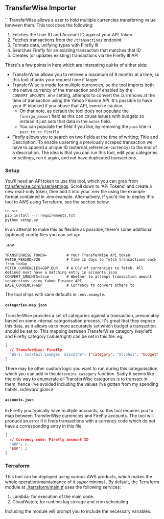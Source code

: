 ## TransferWise Importer
``
TransferWise allows a user to hold multiple currencies transferring value between them. This tool
does the following:

1. Fetches the User ID and Account ID against your API Token
2. Fetches transactions from the `/transactions` endpoint
3. Formats data, unifying types with Firefly III
4. Searches Firefly for an existing transaction that matches that ID
4. Creates (or updates existing) transactions via the Firefly III API

There's a few points in here which are interesting quirks of either side:

* TransferWise allows you to retrieve a maximum of 9 months at a time, so this tool chunks your request time if larger
* TransferWise is *made* for multiple currencies, so the tool imports both the native currency of the transaction
and if enabled by the `CONVERT_AMOUNTS` .env setting, attempts to convert the currencies at the time of transaction using
the Yahoo Finance API. It's possible to have your IP blocked if you abuse that API, exercise caution.
    * On that note, as default the tool does not populate the `foreign_amount` field as this can cause issues with budgets
    so instead it just sets that data in the `notes` field.
    * You can populate the field if you like, by removing the `pass` line in `post_tx_to_firefly`
* Firefly allows you to search on two fields at the time of writing; Title and Description. To enable upserting a previously
scraped transaction we have to append a unique ID (external_reference-currency) to the end of a description. The idea
is that you can run this tool, edit your categories or settings, run it again, and not have duplicated transactions.


### Setup

You'll need an API token to use this tool, which you can grab from 
[transferwise.com/user/settings](https://transferwise.com/user/settings). Scroll down to 'API Tokens' and create a new 
read-only token, then add it into your .env file using the example format contained in .env.example. Alternatively, if
you'd like to deploy this tool to AWS using Terraform, see the section below.

```bash
cd src
pip install --r requirements.txt
python setup.py
```

In an attempt to make this as flexible as possible, there's some additional (optional) config files you can set up:

#### `.env`

```
TRANSFERWISE_TOKEN=         # Your TransferWise API token
FETCH_PERIOD=720            # Time in days to fetch transactions back from today
FETCH_CURRENCIES=GBP,EUR    # A CSV of currencies to fetch. All defined must have a matching entry in accounts.json
CONVERT_AMOUNTS=true        # Whether to attempt transaction amount conversions using Yahoo Finance API
BASE_CURRENCY=GBP           # Currency to convert others to
```

The tool ships with sane defaults in `.env.example`.

#### `categories-map.json`

TransferWise provides a set of categories against a transaction, presumably based on some internal categorisation process.
It's great that they expose this data, as it allows us to more accurately set which budget a transaction should be set
to. This mapping between TransferWise category (key/left) and Firefly category (value/right) can be set in this file. eg.

```json
{
  // TransferWise: Firefly
  "Bars, Cocktail Lounges, Discothe": {"category": "Alcohol", "budget": "Recreation"}
}
```

There may be other custom logic you want to run during this categorisation, which you can add in the `determine_category`
function. Sadly it seems like the only way to enumerate all TransferWise categories is to transact in them, hence I've
avoided including the values I've gotten from my spending habits. *sideward glance*

#### `accounts.json`

In Firefly you typically have multiple accounts, so this tool requires you to map between TransferWise currencies and
FireFly accounts. The tool will produce an error if it finds transactions with a currency code which do not have
a corresponding entry in this file.

```json
{
  // Currency code: Firefly account ID
  "GBP": 1,
  "EUR": 2
}
```

### Terraform

This tool can be deployed using various AWS products, which makes the whole operation/maintainance of it *super* minimal
. By default, the Terraform module at [./terraform/main.tf](./terraform/main.tf) uses the following services:

1. Lambda; for execution of the main code.
2. CloudWatch; for runtime log storage and cron scheduling

Including the module will prompt you to include the necessary variables.
